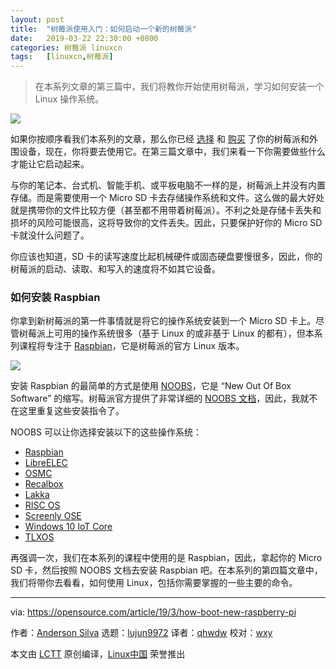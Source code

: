 ```yaml
---
layout: post
title:	"树莓派使用入门：如何启动一个新的树莓派"
date:	2019-03-22 22:30:00 +0800 
categories:	树莓派 linuxcn 
tags:	[linuxcn,树莓派]
---
```




> 
> 在本系列文章的第三篇中，我们将教你开始使用树莓派，学习如何安装一个 Linux 操作系统。
> 
> 
> 


![](/Asserts/Images//attachment/album/201903/22/223117t0nh3qm0vhn9h3k0.png)


如果你按顺序看我们本系列的文章，那么你已经 [选择](/article-10611-1.html) 和 [购买](/article-10615-1.html) 了你的树莓派和外围设备，现在，你将要去使用它。在第三篇文章中，我们来看一下你需要做些什么才能让它启动起来。


与你的笔记本、台式机、智能手机、或平板电脑不一样的是，树莓派上并没有内置存储。而是需要使用一个 Micro SD 卡去存储操作系统和文件。这么做的最大好处就是携带你的文件比较方便（甚至都不用带着树莓派）。不利之处是存储卡丢失和损坏的风险可能很高，这将导致你的文件丢失。因此，只要保护好你的 Micro SD 卡就没什么问题了。


你应该也知道，SD 卡的读写速度比起机械硬件或固态硬盘要慢很多，因此，你的树莓派的启动、读取、和写入的速度将不如其它设备。


### 如何安装 Raspbian


你拿到新树莓派的第一件事情就是将它的操作系统安装到一个 Micro SD 卡上。尽管树莓派上可用的操作系统很多（基于 Linux 的或非基于 Linux 的都有），但本系列课程将专注于 [Raspbian](https://www.raspbian.org/RaspbianFAQ)，它是树莓派的官方 Linux 版本。


![](/Asserts/Images//attachment/album/201903/22/223121lqz7q5qpvz7bdkdl.png)


安装 Raspbian 的最简单的方式是使用 [NOOBS](https://www.raspberrypi.org/downloads/noobs/)，它是 “New Out Of Box Software” 的缩写。树莓派官方提供了非常详细的 [NOOBS 文档](https://www.raspberrypi.org/documentation/installation/noobs.md)，因此，我就不在这里重复这些安装指令了。


NOOBS 可以让你选择安装以下的这些操作系统：


* [Raspbian](https://www.raspbian.org/RaspbianFAQ)
* [LibreELEC](https://libreelec.tv/)
* [OSMC](https://osmc.tv/)
* [Recalbox](https://www.recalbox.com/)
* [Lakka](http://www.lakka.tv/)
* [RISC OS](https://www.riscosopen.org/wiki/documentation/show/Welcome%20to%20RISC%20OS%20Pi)
* [Screenly OSE](https://www.screenly.io/ose/)
* [Windows 10 IoT Core](https://developer.microsoft.com/en-us/windows/iot)
* [TLXOS](https://thinlinx.com/)


再强调一次，我们在本系列的课程中使用的是 Raspbian，因此，拿起你的 Micro SD 卡，然后按照 NOOBS 文档去安装 Raspbian 吧。在本系列的第四篇文章中，我们将带你去看看，如何使用 Linux，包括你需要掌握的一些主要的命令。




---


via: <https://opensource.com/article/19/3/how-boot-new-raspberry-pi>


作者：[Anderson Silva](https://opensource.com/users/ansilva) 选题：[lujun9972](https://github.com/lujun9972) 译者：[qhwdw](https://github.com/qhwdw) 校对：[wxy](https://github.com/wxy)


本文由 [LCTT](https://github.com/LCTT/TranslateProject) 原创编译，[Linux中国](https://linux.cn/) 荣誉推出
